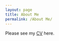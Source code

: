 ```yaml
---
layout: page
title: About Me
permalink: /About Me/
---
```


Please see my <a href="CV_SkyShi.pdf" target="_blank">CV<a> here.
